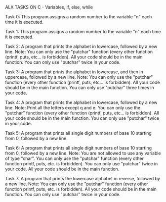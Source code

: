 ALX TASKS ON C - Variables, if, else, while

Task 0: This program assigns a random number to the variable "n" each time it is executed.

Task 1: This program assigns a random number to the variable "n" each time it is executed.

Task 2: A program that prints the alphabet in lowercase, followed by a new line.
Note: You can only use the "putchar" function (every other function (printf, puts, etc… is forbidden). All your code should be in the main function. You can only use "putchar" twice in your code.

Task 3: A program that prints the alphabet in lowercase, and then in uppercase, followed by a new line.
Note: You can only use the "putchar" function (every other function (printf, puts, etc… is forbidden). All your code should be in the main function. You can only use "putchar" three times in your code.

Task 4: A program that prints the alphabet in lowercase, followed by a new line.
Note: Print all the letters except q and e. You can only use the "putchar" function (every other function (printf, puts, etc… is forbidden). All your code should be in the main function. You can only use "putchar" twice in your code.

Task 5: A program that prints all single digit numbers of base 10 starting from 0, followed by a new line.

Task 6: A program that prints all single digit numbers of base 10 starting from 0, followed by a new line. 
Note: You are not allowed to use any variable of type "char". You can only use the "putchar" function (every other function printf, puts, etc. is forbidden). You can only use "putchar" twice in your code. All your code should be in the main function.

Task 7: A program that prints the lowercase alphabet in reverse, followed by a new line.
Note: You can only use the "putchar" function (every other function printf, puts, etc. is forbidden). All your code should be in the main function. You can only use "putchar" twice in your code.

